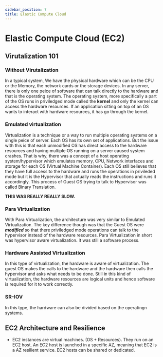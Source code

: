 ```yaml
---
sidebar_position: 7
title: Elastic Compute Cloud
---
```


# Elastic Compute Cloud (EC2)

## Virutalization 101

### Without Virutalization

In a typical system, We have the physical hardware which can be the CPU or the Memory, the network cards or the storage devices. In any server, there is only one peice of software that can talk directly to the hardware and that is the operating system. The operating system, more specifically a part of the OS runs in priviledged mode called the **kernel** and only the kernel can access the hardware resources. If an application sitting on top of an OS wants to interact with hardware resources, it has go through the kernel.

### Emulated virtualization

Virtualization is a technique or a way to run multiple operating systems on a single peice of server. Each OS has its own set of applications. But the issue with this is that each unmodified OS has direct access to the hardware resources and having multiple OS running on a server caused system crashes. That is why, there was a concept of a host operating system/hypervisor which emulates memory, CPU, Network interfaces and storage for each OS (Virtual Machine Container). Each OS still believes that they have full access to the hardware and runs the operations in privileded mode but it is the Hypervisor that actually reads the instructions and runs it accordingly. This process of Guest OS trying to talk to Hypervisor was called Binary Translation.

**THIS WAS REALLY REALLY SLOW.**

### Para Virtualization

With Para Virtualization, the architecture was very similar to Emulated Virtualization. The key difference though was that the Guest OS were **_modified_** so that there priviledged mode operations can talk to the hypervisor instead of the hardware resources. Para Virtualization in short was hypervisor aware virtualization. It was still a software process.

### Hardware Assisted Virtualization

In this type of virtualization, the hardware is aware of virtualization. The guest OS makes the calls to the hardware and the hardware then calls the hypervisor and asks what needs to be done. Still in this kind of virtualization, the hardware resources are logical units and hence software is required for it to work correctly.

### SR-IOV

In this type, the hardware can also be divided based on the operatingn systems.

## EC2 Architecture and Resilience

- EC2 instances are virtual machines. (OS + Resources). They run on an EC2 host. An EC2 host is launched in a specific AZ, meaning that EC2 is a AZ resilient service. EC2 hosts can be shared or dedicated.
